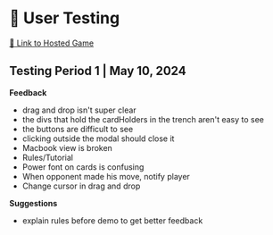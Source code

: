 # 🧪 User Testing

[🔗 Link to Hosted Game](https://idsp-game-2024.onrender.com)

## Testing Period 1 | May 10, 2024

**Feedback**

- drag and drop isn't super clear
- the divs that hold the cardHolders in the trench aren't easy to see
- the buttons are difficult to see
- clicking outside the modal should close it
- Macbook view is broken
- Rules/Tutorial
- Power font on cards is confusing
- When opponent made his move, notify player
- Change cursor in drag and drop

**Suggestions**

- explain rules before demo to get better feedback
